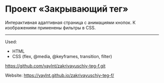 # Проект «Закрывающий тег»

Интерактивная адаптивная страница с анимациями кнопок. К изображениям применены фильтры в CSS.

_____

Used:

- HTML
- CSS (flex, @media, @keyframes, transition, filter)

https://github.com/yaylnt/zakrivayuschiy-teg-f.git

Website: https://yaylnt.github.io/zakrivayuschiy-teg-f/